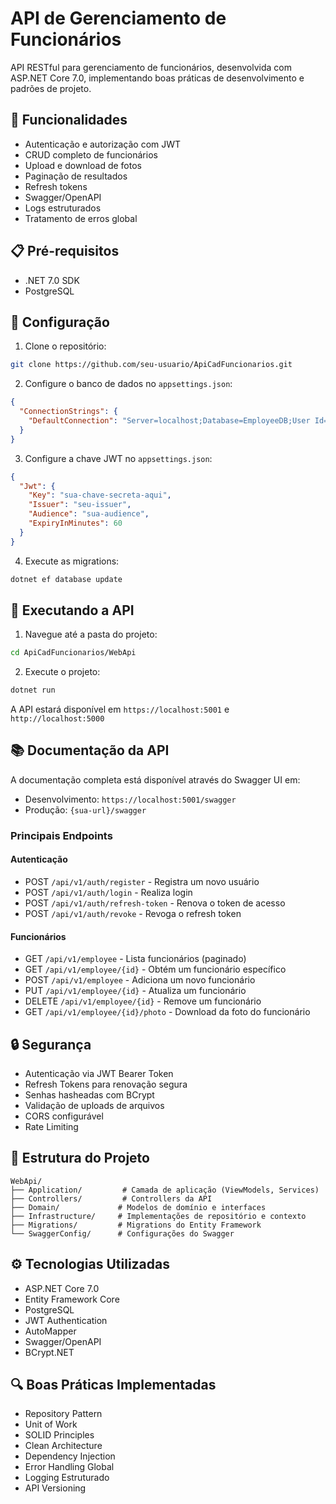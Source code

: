 # API de Gerenciamento de Funcionários

API RESTful para gerenciamento de funcionários, desenvolvida com ASP.NET Core 7.0, implementando boas práticas de desenvolvimento e padrões de projeto.

## 🚀 Funcionalidades

- Autenticação e autorização com JWT
- CRUD completo de funcionários
- Upload e download de fotos
- Paginação de resultados
- Refresh tokens
- Swagger/OpenAPI
- Logs estruturados
- Tratamento de erros global

## 📋 Pré-requisitos

- .NET 7.0 SDK
- PostgreSQL

## 🔧 Configuração

1. Clone o repositório:

```bash
git clone https://github.com/seu-usuario/ApiCadFuncionarios.git
```

2. Configure o banco de dados no `appsettings.json`:

```json
{
  "ConnectionStrings": {
    "DefaultConnection": "Server=localhost;Database=EmployeeDB;User Id=sa;Password=YourPassword;TrustServerCertificate=True"
  }
}
```

3. Configure a chave JWT no `appsettings.json`:

```json
{
  "Jwt": {
    "Key": "sua-chave-secreta-aqui",
    "Issuer": "seu-issuer",
    "Audience": "sua-audience",
    "ExpiryInMinutes": 60
  }
}
```

4. Execute as migrations:

```bash
dotnet ef database update
```

## 🚀 Executando a API

1. Navegue até a pasta do projeto:

```bash
cd ApiCadFuncionarios/WebApi
```

2. Execute o projeto:

```bash
dotnet run
```

A API estará disponível em `https://localhost:5001` e `http://localhost:5000`

## 📚 Documentação da API

A documentação completa está disponível através do Swagger UI em:

- Desenvolvimento: `https://localhost:5001/swagger`
- Produção: `{sua-url}/swagger`

### Principais Endpoints

#### Autenticação

- POST `/api/v1/auth/register` - Registra um novo usuário
- POST `/api/v1/auth/login` - Realiza login
- POST `/api/v1/auth/refresh-token` - Renova o token de acesso
- POST `/api/v1/auth/revoke` - Revoga o refresh token

#### Funcionários

- GET `/api/v1/employee` - Lista funcionários (paginado)
- GET `/api/v1/employee/{id}` - Obtém um funcionário específico
- POST `/api/v1/employee` - Adiciona um novo funcionário
- PUT `/api/v1/employee/{id}` - Atualiza um funcionário
- DELETE `/api/v1/employee/{id}` - Remove um funcionário
- GET `/api/v1/employee/{id}/photo` - Download da foto do funcionário

## 🔒 Segurança

- Autenticação via JWT Bearer Token
- Refresh Tokens para renovação segura
- Senhas hasheadas com BCrypt
- Validação de uploads de arquivos
- CORS configurável
- Rate Limiting

## 📁 Estrutura do Projeto

```
WebApi/
├── Application/         # Camada de aplicação (ViewModels, Services)
├── Controllers/         # Controllers da API
├── Domain/             # Modelos de domínio e interfaces
├── Infrastructure/     # Implementações de repositório e contexto
├── Migrations/         # Migrations do Entity Framework
└── SwaggerConfig/      # Configurações do Swagger
```

## ⚙️ Tecnologias Utilizadas

- ASP.NET Core 7.0
- Entity Framework Core
- PostgreSQL
- JWT Authentication
- AutoMapper
- Swagger/OpenAPI
- BCrypt.NET

## 🔍 Boas Práticas Implementadas

- Repository Pattern
- Unit of Work
- SOLID Principles
- Clean Architecture
- Dependency Injection
- Error Handling Global
- Logging Estruturado
- API Versioning
